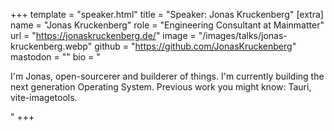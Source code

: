+++
template = "speaker.html"
title = "Speaker: Jonas Kruckenberg"
[extra]
  name = "Jonas Kruckenberg"
  role = "Engineering Consultant at Mainmatter"
  url = "https://jonaskruckenberg.de/"
  image = "/images/talks/jonas-kruckenberg.webp"
  github = "https://github.com/JonasKruckenberg"
  mastodon = ""
  bio = "<p>I'm Jonas, open-sourcerer and builderer of things. I'm currently building the next generation Operating System. Previous work you might know: Tauri, vite-imagetools.</p>"
+++
